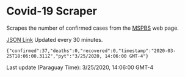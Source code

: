 # Covid-19 Scraper

Scrapes the number of confirmed cases from the [MSPBS](https://www.mspbs.gov.py/covid-19.php) web page.

[JSON Link](https://jmayalag.github.io/covid19-scrape/cases.json)
Updated every 30 minutes.
```
{"confirmed":37,"deaths":0,"recovered":0,"timestamp":"2020-03-25T18:06:00.311Z","pyt":"3/25/2020, 14:06:00 GMT-4"}
```
Last update (Paraguay Time): 3/25/2020, 14:06:00 GMT-4